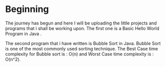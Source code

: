 # Beginning
The journey has begun and here I will be uploading the little projects and programs that i shall be working upon.
The first one is a Basic Hello World Program in Java .

The second program that i have written is Bubble Sort in Java. Bubble Sort is one of the most commonly used sorting technique. 
The Best Case time complexity for Bubble sort is : O(n) and Worst Case time complexity is : O(n^2).
















